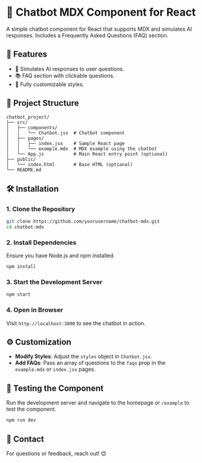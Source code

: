 # 🤖 Chatbot MDX Component for React

A simple chatbot component for React that supports MDX and simulates AI responses. Includes a Frequently Asked Questions (FAQ) section.

## 🚀 Features
- 💬 Simulates AI responses to user questions.
- 📚 FAQ section with clickable questions.
- 🎨 Fully customizable styles.

## 📂 Project Structure
```
chatbot_project/
├── src/
│   ├── components/
│   │   └── Chatbot.jsx  # Chatbot component
│   ├── pages/
│   │   ├── index.jsx    # Sample React page
│   │   └── example.mdx  # MDX example using the chatbot
│   └── App.js           # Main React entry point (optional)
├── public/
│   └── index.html       # Base HTML (optional)
└── README.md
```

## 🛠️ Installation

### 1. Clone the Repository
```bash
git clone https://github.com/yourusername/chatbot-mdx.git
cd chatbot-mdx
```

### 2. Install Dependencies
Ensure you have Node.js and npm installed.

```bash
npm install
```

### 3. Start the Development Server
```bash
npm start
```

### 4. Open in Browser
Visit `http://localhost:3000` to see the chatbot in action.

## ⚙️ Customization
- **Modify Styles**: Adjust the `styles` object in `Chatbot.jsx`.
- **Add FAQs**: Pass an array of questions to the `faqs` prop in the `example.mdx` or `index.jsx` pages.

## 🧪 Testing the Component
Run the development server and navigate to the homepage or `/example` to test the component.

```bash
npm run dev
```

## 📧 Contact
For questions or feedback, reach out! 😊
